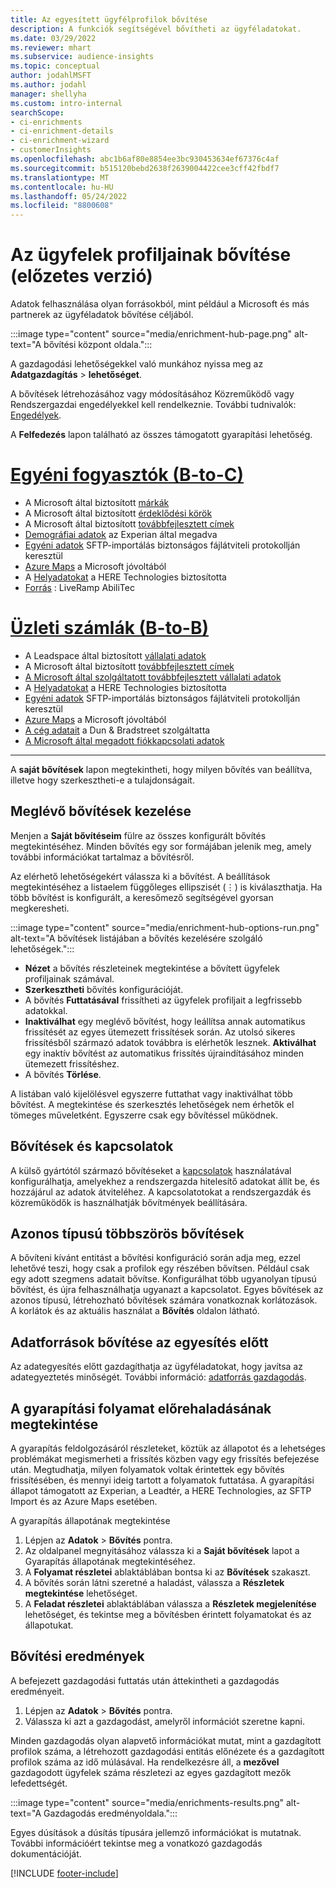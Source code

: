 ```yaml
---
title: Az egyesített ügyfélprofilok bővítése
description: A funkciók segítségével bővítheti az ügyféladatokat.
ms.date: 03/29/2022
ms.reviewer: mhart
ms.subservice: audience-insights
ms.topic: conceptual
author: jodahlMSFT
ms.author: jodahl
manager: shellyha
ms.custom: intro-internal
searchScope:
- ci-enrichments
- ci-enrichment-details
- ci-enrichment-wizard
- customerInsights
ms.openlocfilehash: abc1b6af80e8854ee3bc930453634ef67376c4af
ms.sourcegitcommit: b515120bebd2638f2639004422cee3cff42fbdf7
ms.translationtype: MT
ms.contentlocale: hu-HU
ms.lasthandoff: 05/24/2022
ms.locfileid: "8800608"
---
```

# <a name="enrichment-for-customer-profiles-preview"></a>Az ügyfelek profiljainak bővítése (előzetes verzió)

Adatok felhasználása olyan forrásokból, mint például a Microsoft és más partnerek az ügyféladatok bővítése céljából.

:::image type="content" source="media/enrichment-hub-page.png" alt-text="A bővítési központ oldala.":::

A gazdagodási lehetőségekkel való munkához nyissa meg az **Adatgazdagítás** > **lehetőséget**.  

A bővítések létrehozásához vagy módosításához Közreműködő vagy Rendszergazdai engedélyekkel kell rendelkeznie. További tudnivalók: [Engedélyek](permissions.md).

A **Felfedezés** lapon található az összes támogatott gyarapítási lehetőség.

# <a name="individual-consumers-b-to-c"></a>[Egyéni fogyasztók (B-to-C)](#tab/b2c)

- A Microsoft által biztosított [márkák](enrichment-microsoft.md)
- A Microsoft által biztosított [érdeklődési körök](enrichment-microsoft.md)
- A Microsoft által biztosított [továbbfejlesztett címek](enrichment-enhanced-addresses.md) 
- [Demográfiai adatok](enrichment-experian.md) az Experian által megadva
- [Egyéni adatok](enrichment-SFTP-custom-import.md) SFTP-importálás biztonságos fájlátviteli protokollján keresztül 
- [Azure Maps](enrichment-azure-maps.md) a Microsoft jóvoltából
- A [Helyadatokat](enrichment-here.md) a HERE Technologies biztosította 
- [Forrás](enrichment-liveramp.md) : LiveRamp AbiliTec

# <a name="business-accounts-b-to-b"></a>[Üzleti számlák (B-to-B)](#tab/b2b)

- A Leadspace által biztosított [vállalati adatok](enrichment-leadspace.md)
- A Microsoft által biztosított [továbbfejlesztett címek](enrichment-enhanced-addresses.md) 
- [A Microsoft által szolgáltatott továbbfejlesztett vállalati adatok](enrichment-enhanced-company-data.md)
- A [Helyadatokat](enrichment-here.md) a HERE Technologies biztosította 
- [Egyéni adatok](enrichment-SFTP-custom-import.md) SFTP-importálás biztonságos fájlátviteli protokollján keresztül 
- [Azure Maps](enrichment-azure-maps.md) a Microsoft jóvoltából
- [A cég adatait](enrichment-dnb.md) a Dun & Bradstreet szolgáltatta
- [A Microsoft által megadott fiókkapcsolati adatok](enrichment-office.md)

---

A **saját bővítések** lapon megtekintheti, hogy milyen bővítés van beállítva, illetve hogy szerkesztheti-e a tulajdonságait.

## <a name="manage-existing-enrichments"></a>Meglévő bővítések kezelése

Menjen a **Saját bővítéseim** fülre az összes konfigurált bővítés megtekintéséhez. Minden bővítés egy sor formájában jelenik meg, amely további információkat tartalmaz a bővítésről.

Az elérhető lehetőségekért válassza ki a bővítést. A beállítások megtekintéséhez a listaelem függőleges ellipszisét (&vellip;) is kiválaszthatja. Ha több bővítést is konfigurált, a keresőmező segítségével gyorsan megkeresheti.

:::image type="content" source="media/enrichment-hub-options-run.png" alt-text="A bővítések listájában a bővítés kezelésére szolgáló lehetőségek.":::

- **Nézet** a bővítés részleteinek megtekintése a bővített ügyfelek profiljainak számával.
- **Szerkesztheti** bővítés konfigurációját.
- A bővítés **Futtatásával** frissítheti az ügyfelek profiljait a legfrissebb adatokkal.
- **Inaktiválhat** egy meglévő bővítést, hogy leállítsa annak automatikus frissítését az egyes ütemezett frissítések során. Az utolsó sikeres frissítésből származó adatok továbbra is elérhetők lesznek. **Aktiválhat** egy inaktív bővítést az automatikus frissítés újraindításához minden ütemezett frissítéshez.
- A bővítés **Törlése**.

A listában való kijelölésvel egyszerre futtathat vagy inaktiválhat több bővítést. A megtekintése és szerkesztés lehetőségek nem érhetők el tömeges műveletként. Egyszerre csak egy bővítéssel működnek.

## <a name="enrichments-and-connections"></a>Bővítések és kapcsolatok

A külső gyártótól származó bővítéseket a [kapcsolatok](connections.md) használatával konfigurálhatja, amelyekhez a rendszergazda hitelesítő adatokat állít be, és hozzájárul az adatok átviteléhez. A kapcsolatotokat a rendszergazdák és közreműködők is használhatják bővítmények beállítására.  

## <a name="multiple-enrichments-of-the-same-type"></a>Azonos típusú többszörös bővítések

A bővíteni kívánt entitást a bővítési konfiguráció során adja meg, ezzel lehetővé teszi, hogy csak a profilok egy részében bővítsen. Például csak egy adott szegmens adatait bővítse. Konfigurálhat több ugyanolyan típusú bővítést, és újra felhasználhatja ugyanazt a kapcsolatot. Egyes bővítések az azonos típusú, létrehozható bővítések számára vonatkoznak korlátozások. A korlátok és az aktuális használat a **Bővítés** oldalon látható.

## <a name="enrich-data-sources-before-unification"></a>Adatforrások bővítése az egyesítés előtt

Az adategyesítés előtt gazdagíthatja az ügyféladatokat, hogy javítsa az adategyeztetés minőségét. További információ: [adatforrás gazdagodás](data-sources-enrichment.md).

## <a name="see-the-progress-of-the-enrichment-process"></a>A gyarapítási folyamat előrehaladásának megtekintése

A gyarapítás feldolgozásáról részleteket, köztük az állapotot és a lehetséges problémákat megismerheti a frissítés közben vagy egy frissítés befejezése után. Megtudhatja, milyen folyamatok voltak érintettek egy bővítés frissítésében, és mennyi ideig tartott a folyamatok futtatása. A gyarapítási állapot támogatott az Experian, a Leadtér, a HERE Technologies, az SFTP Import és az Azure Maps esetében.

A gyarapítás állapotának megtekintése

1. Lépjen az **Adatok** > **Bővítés** pontra. 
1. Az oldalpanel megnyitásához válassza ki a **Saját bővítések** lapot a Gyarapítás állapotának megtekintéséhez. 
1. A **Folyamat részletei** ablaktáblában bontsa ki az **Bővítések** szakaszt. 
1. A bővítés során látni szeretné a haladást, válassza a **Részletek megtekintése** lehetőséget. 
1. A **Feladat részletei** ablaktáblában válassza a **Részletek megjelenítése** lehetőséget, és tekintse meg a bővítésben érintett folyamatokat és az állapotukat. 

## <a name="enrichment-results"></a>Bővítési eredmények

A befejezett gazdagodási futtatás után áttekintheti a gazdagodás eredményeit.

1. Lépjen az **Adatok** > **Bővítés** pontra. 
1. Válassza ki azt a gazdagodást, amelyről információt szeretne kapni.

Minden gazdagodás olyan alapvető információkat mutat, mint a gazdagított profilok száma, a létrehozott gazdagodási entitás előnézete és a gazdagított profilok száma az idő múlásával. Ha rendelkezésre áll, a **mezővel** gazdagodott ügyfelek száma részletezi az egyes gazdagított mezők lefedettségét.

:::image type="content" source="media/enrichments-results.png" alt-text="A Gazdagodás eredményoldala.":::

Egyes dúsítások a dúsítás típusára jellemző információkat is mutatnak. További információért tekintse meg a vonatkozó gazdagodás dokumentációját.


[!INCLUDE [footer-include](includes/footer-banner.md)]
